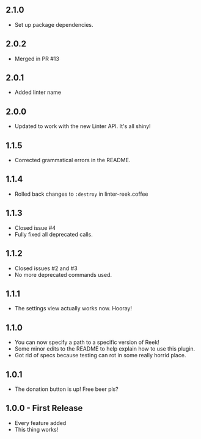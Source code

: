 ## 2.1.0

* Set up package dependencies.

## 2.0.2

* Merged in PR \#13

## 2.0.1

* Added linter name

## 2.0.0

* Updated to work with the new Linter API. It's all shiny!

## 1.1.5

* Corrected grammatical errors in the README.

## 1.1.4

* Rolled back changes to `:destroy` in linter-reek.coffee

## 1.1.3

* Closed issue \#4
* Fully fixed all deprecated calls.

## 1.1.2

* Closed issues \#2 and \#3
* No more deprecated commands used.

## 1.1.1

* The settings view actually works now. Hooray!

## 1.1.0

* You can now specify a path to a specific version of Reek!
* Some minor edits to the README to help explain how to use this plugin.
* Got rid of specs because testing can rot in some really horrid place.

## 1.0.1

* The donation button is up! Free beer pls?

## 1.0.0 - First Release

* Every feature added
* This thing works!
